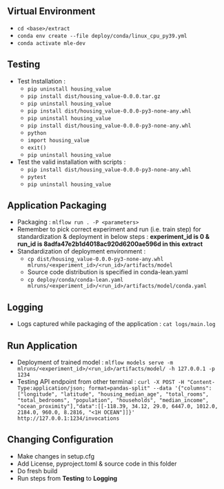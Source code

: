 ## Virtual Environment
 - `cd <base>/extract`
 - `conda env create --file deploy/conda/linux_cpu_py39.yml`
 - `conda activate mle-dev`

## Testing
 - Test Installation :
   - `pip uninstall housing_value`
   - `pip install dist/housing_value-0.0.0.tar.gz`
   - `pip uninstall housing_value`
   - `pip install dist/housing_value-0.0.0-py3-none-any.whl`
   - `pip uninstall housing_value`
   - `pip install dist/housing_value-0.0.0-py3-none-any.whl`
   - `python`
   - `import housing_value`
   - `exit()`
   - `pip uninstall housing_value`
 - Test the valid installation with scripts :
   - `pip install dist/housing_value-0.0.0-py3-none-any.whl`
   - `pytest`
   - `pip uninstall housing_value`

## Application Packaging
 - Packaging : `mlflow run . -P <parameters>`
 - Remember to pick correct experiment and run (i.e. train step) for standardization & deployment in below steps : **experiment_id is 0 & run_id is 8adfa47e2b1d4018ac920d6200ae596d in this extract**
 - Standardization of deployment environment :
   - `cp dist/housing_value-0.0.0-py3-none-any.whl mlruns/<experiment_id>/<run_id>/artifacts/model`
   - Source code distribution is specified in conda-lean.yaml
   - `cp deploy/conda/conda-lean.yaml mlruns/<experiment_id>/<run_id>/artifacts/model/conda.yaml`

## Logging
 - Logs captured while packaging of the application : `cat logs/main.log`

## Run Application
 - Deployment of trained model : `mlflow models serve -m mlruns/<experiment_id>/<run_id>/artifacts/model/ -h 127.0.0.1 -p 1234`
 - Testing API endpoint from other terminal : `curl -X POST -H "Content-Type:application/json; format=pandas-split" --data '{"columns":["longitude", "latitude", "housing_median_age", "total_rooms", "total_bedrooms", "population", "households", "median_income", "ocean_proximity"],"data":[[-118.39, 34.12, 29.0, 6447.0, 1012.0, 2184.0, 960.0, 8.2816, "<1H OCEAN"]]}' http://127.0.0.1:1234/invocations`

## Changing Configuration
 - Make changes in setup.cfg
 - Add License, pyproject.toml & source code in this folder
 - Do fresh build
 - Run steps from **Testing** to **Logging**